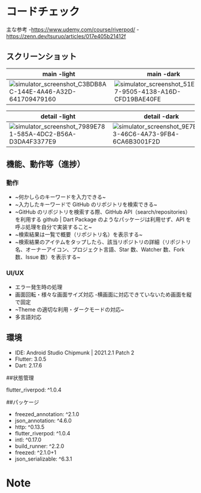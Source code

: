 # コードチェック
主な参考
    -https://www.udemy.com/course/riverpod/
    -https://zenn.dev/tsuruo/articles/017e405b21412f

## スクリーンショット

|main -light|main -dark|
|---|---|
|![simulator_screenshot_C3BDB8AC-144E-4A46-A32D-641709479160](https://user-images.githubusercontent.com/111117157/185385394-493b019b-c67e-4df4-97f7-919f03d1ec9f.png)|![simulator_screenshot_51EBCD67-9505-4138-A16D-CFD19BAE40FE](https://user-images.githubusercontent.com/111117157/185385211-be1a8e3a-568c-42ec-b7c7-fac52afe0bf3.png)|

|detail -light|detail -dark|
|---|---|
|![simulator_screenshot_7989E781-585A-4DC2-B56A-D3DA4F3377E9](https://user-images.githubusercontent.com/111117157/185385478-b60ef215-1054-4700-835a-af727c5f4da9.png)|![simulator_screenshot_9E7E9993-46C6-4A73-9FB4-6CA6B3001F2D](https://user-images.githubusercontent.com/111117157/185385646-1790dbc1-7196-4deb-b79d-2c4c7d0cb9bf.png)|


## 機能、動作等（進捗）
### 動作
* ~何かしらのキーワードを入力できる~
* ~入力したキーワードで GitHub のリポジトリを検索できる~
* ~GitHub のリポジトリを検索する際、GitHub API（search/repositories）を利用する
  github | Dart Package のようなパッケージは利用せず、API を呼ぶ処理を自分で実装すること~
* ~検索結果は一覧で概要（リポジトリ名）を表示する~
* ~検索結果のアイテムをタップしたら、該当リポジトリの詳細（リポジトリ名、オーナーアイコン、プロジェクト言語、Star 数、Watcher 数、Fork 数、Issue 数）を表示する~

### UI/UX
* エラー発生時の処理
* 画面回転・様々な画面サイズ対応
    -横画面に対応できていないため画面を縦で固定
* ~Theme の適切な利用・ダークモードの対応~
* 多言語対応

## 環境

* IDE: Android Studio Chipmunk | 2021.2.1 Patch 2
* Flutter: 3.0.5
* Dart: 2.17.6

##状態管理

flutter_riverpod: ^1.0.4

##パッケージ

* freezed_annotation: ^2.1.0
* json_annotation: ^4.6.0
* http: ^0.13.5
* flutter_riverpod: ^1.0.4
* intl: ^0.17.0
* build_runner: ^2.2.0
* freezed: ^2.1.0+1
* json_serializable: ^6.3.1



# Note
